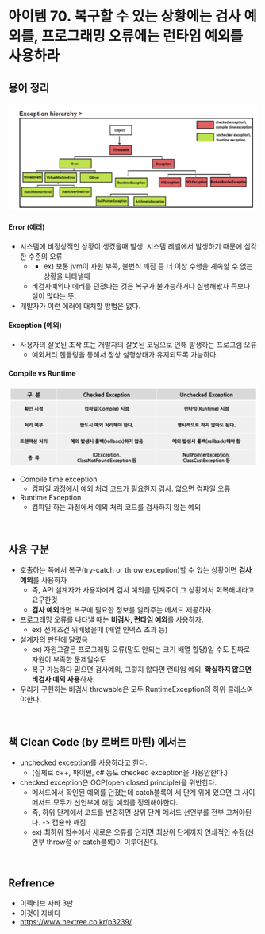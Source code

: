 # 아이템 70. 복구할 수 있는 상황에는 검사 예외를, 프로그래밍 오류에는 런타임 예외를 사용하라

## 용어 정리

<img alt="44444444444›››››› 1" src="../images/hs/week_15/70_%EA%B2%80%EC%82%AC%EC%98%88%EC%99%B8_%EB%9F%B0%ED%83%80%EC%9E%84%EC%97%90%EB%9F%AC/c5b49055b7b49c085c1b64560a8e6d761694d6f944d2b6cbf05cc6ef1cb31c67.png" />  

#### Error (에러)
- 시스템에 비정상적인 상황이 생겼을때 발생. 시스템 레벨에서 발생하기 때문에 심각한 수준의 오류
  - - ex) 보통 jvm이 자원 부족, 불변식 깨짐 등 더 이상 수행을 계속할 수 없는 상황을 나타낼때
  - 비검사예외나 에러를 던졌다는 것은 복구가 불가능하거나 실행해봤자 득보다 실이 많다는 뜻.
- 개발자가 이런 에러에 대처할 방법은 없다.

#### Exception (예외)
- 사용자의 잘못된 조작 또는 개발자의 잘못된 코딩으로 인해 발생하는 프로그램 오류
  - 예외처리 헨들링을 통해서 정상 실행상태가 유지되도록 가능하다.
#### Compile vs Runtime 
<img alt="picture 2" src="../images/hs/week_15/70_%EA%B2%80%EC%82%AC%EC%98%88%EC%99%B8_%EB%9F%B0%ED%83%80%EC%9E%84%EC%97%90%EB%9F%AC/fbde9fd7c39d29bef5452602f95d947f5837f35061a9bf11a8efd698366525b2.png" />  

- Compile time exception
  - 컴파일 과정에서 예외 처리 코드가 필요한지 검사. 없으면 컴파일 오류
- Runtime Exception
  - 컴파일 하는 과정에서 예외 처리 코드를 검사하지 않는 예외

<br/>

## 사용 구분
- 호출하는 쪽에서 복구(try-catch or throw exception)할 수 있는 상황이면 **검사 예외**를 사용하자 
  - 즉, API 설계자가 사용자에게 검사 예외를 던져주어 그 상황에서 회복해내라고 요구한것
  - **검사 예외**라면 복구에 필요한 정보를 알려주는 메서드 제공하자.
- 프로그래밍 오류를 나타낼 때는 **비검사, 런타임 예외**를 사용하자.
  - ex) 전제조건 위배됐을때 (배열 인덱스 초과 등)
- 설계자의 판단에 달렸음
    - ex) 자원고갈은 프로그래밍 오류(말도 안되는 크기 배열 할당)일 수도 진짜로 자원이 부족한 문제일수도
    - 복구 가능하다 믿으면 검사예외, 그렇지 않다면 런타임 예외, **확실하지 않으면 비검사 예외 사용**하자.
- 우리가 구현하는 비검사 throwable은 모두 RuntimeException의 하위 클래스여야한다.

<br/>

## 책 Clean Code (by 로버트 마틴) 에서는 
- unchecked exception를 사용하라고 한다.
  - (실제로 c++, 파이썬, c# 등도 checked exception을 사용안한다.)
- checked exception은 OCP(open closed principle)을 위반한다.
  - 메서드에서 확인된 예외를 던졌는데 catch블록이 세 단계 위에 있으면 그 사이 메서드 모두가 선언부에 해당 예외를 정의해야한다.
  - 즉, 하위 단계에서 코드를 변경하면 상위 단계 메서드 선언부를 전부 고쳐야된다. -> 캡슐화 깨짐
  - ex) 최하위 함수에서 새로운 오류를 던지면 최상위 단계까지 연쇄적인 수정(선언부 throw절 or catch블록)이 이루어진다.

<br/>

## Refrence
- 이펙티브 자바 3판
- 이것이 자바다
- https://www.nextree.co.kr/p3239/  